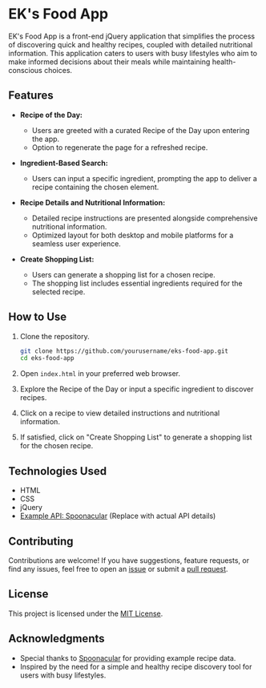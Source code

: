 # EK's Food App

EK's Food App is a front-end jQuery application that simplifies the process of discovering quick and healthy recipes, coupled with detailed nutritional information. This application caters to users with busy lifestyles who aim to make informed decisions about their meals while maintaining health-conscious choices.

## Features

- **Recipe of the Day:**
  - Users are greeted with a curated Recipe of the Day upon entering the app.
  - Option to regenerate the page for a refreshed recipe.

- **Ingredient-Based Search:**
  - Users can input a specific ingredient, prompting the app to deliver a recipe containing the chosen element.

- **Recipe Details and Nutritional Information:**
  - Detailed recipe instructions are presented alongside comprehensive nutritional information.
  - Optimized layout for both desktop and mobile platforms for a seamless user experience.

- **Create Shopping List:**
  - Users can generate a shopping list for a chosen recipe.
  - The shopping list includes essential ingredients required for the selected recipe.

## How to Use

1. Clone the repository.
   ```bash
   git clone https://github.com/yourusername/eks-food-app.git
   cd eks-food-app
   ```

2. Open `index.html` in your preferred web browser.

3. Explore the Recipe of the Day or input a specific ingredient to discover recipes.

4. Click on a recipe to view detailed instructions and nutritional information.

5. If satisfied, click on "Create Shopping List" to generate a shopping list for the chosen recipe.

## Technologies Used

- HTML
- CSS
- jQuery
- [Example API: Spoonacular](https://spoonacular.com/food-api) (Replace with actual API details)

## Contributing

Contributions are welcome! If you have suggestions, feature requests, or find any issues, feel free to open an [issue](https://github.com/yourusername/eks-food-app/issues) or submit a [pull request](https://github.com/yourusername/eks-food-app/pulls).

## License

This project is licensed under the [MIT License](LICENSE).

## Acknowledgments

- Special thanks to [Spoonacular](https://spoonacular.com/) for providing example recipe data.
- Inspired by the need for a simple and healthy recipe discovery tool for users with busy lifestyles.
